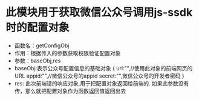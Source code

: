 # 此模块用于获取微信公众号调用js-ssdk时的配置对象

   * 函数名：getConfigObj
   * 作用：根据传入的参数获取权限验证配置对象
   * 参数：baseObj,res
   * baseObj:表示公众号配置信息的基础对象
      {
        url:"",//使用此对象的前端网页的URL
        appid:"",//微信公众号的appid
        secret:"",微信公众号的开发者密码
      }
   * res:
      此次前端请的响应对象,用于把配置对象返回给前端的.
      如果此参数没有传，那么就把配置对象作为函数返回值返回出去